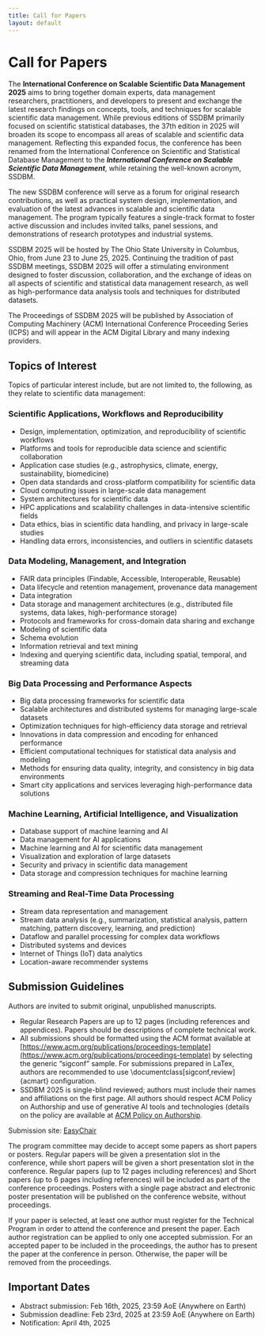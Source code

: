 ```yaml
---
title: Call for Papers
layout: default
---
```


# Call for Papers

The **International Conference on Scalable Scientific Data Management 2025** aims to bring together domain experts, data management researchers, practitioners, and developers to present and exchange the latest research findings on concepts, tools, and techniques for scalable scientific data management. While previous editions of SSDBM primarily focused on scientific statistical databases, the 37th edition in 2025 will broaden its scope to encompass all areas of scalable and scientific data management. Reflecting this expanded focus, the conference has been renamed from the International Conference on Scientific and Statistical Database Management to the ***International Conference on Scalable Scientific Data Management***, while retaining the well-known acronym, SSDBM.

The new SSDBM conference will serve as a forum for original research contributions, as well as practical system design, implementation, and evaluation of the latest advances in scalable and scientific data management. The program typically features a single-track format to foster active discussion and includes invited talks, panel sessions, and demonstrations of research prototypes and industrial systems.

SSDBM 2025 will be hosted by The Ohio State University in Columbus, Ohio, from June 23 to June 25, 2025. Continuing the tradition of past SSDBM meetings, SSDBM 2025 will offer a stimulating environment designed to foster discussion, collaboration, and the exchange of ideas on all aspects of scientific and statistical data management research, as well as high-performance data analysis tools and techniques for distributed datasets. 

The Proceedings of SSDBM 2025 will be published by Association of Computing Machinery (ACM) International Conference Proceeding Series (ICPS) and will appear in the ACM Digital Library and many indexing providers. 

## Topics of Interest

Topics of particular interest include, but are not limited to, the following, as they relate to scientific data management:

### Scientific Applications, Workflows and Reproducibility

- Design, implementation, optimization, and reproducibility of scientific workflows
- Platforms and tools for reproducible data science and scientific collaboration
- Application case studies (e.g., astrophysics, climate, energy, sustainability, biomedicine)
- Open data standards and cross-platform compatibility for scientific data
- Cloud computing issues in large-scale data management
- System architectures for scientific data
- HPC applications and scalability challenges in data-intensive scientific fields
- Data ethics, bias in scientific data handling, and privacy in large-scale studies
- Handling data errors, inconsistencies, and outliers in scientific datasets

### Data Modeling, Management, and Integration

- FAIR data principles (Findable, Accessible, Interoperable, Reusable)
- Data lifecycle and retention management, provenance data management
- Data integration
- Data storage and management architectures (e.g., distributed file systems, data lakes, high-performance storage)
- Protocols and frameworks for cross-domain data sharing and exchange
- Modeling of scientific data
- Schema evolution
- Information retrieval and text mining
- Indexing and querying scientific data, including spatial, temporal, and streaming data

### Big Data Processing and Performance Aspects

- Big data processing frameworks for scientific data
- Scalable architectures and distributed systems for managing large-scale datasets
- Optimization techniques for high-efficiency data storage and retrieval
- Innovations in data compression and encoding for enhanced performance
- Efficient computational techniques for statistical data analysis and modeling
- Methods for ensuring data quality, integrity, and consistency in big data environments
- Smart city applications and services leveraging high-performance data solutions

### Machine Learning, Artificial Intelligence, and Visualization

- Database support of machine learning and AI
- Data management for AI applications
- Machine learning and AI for scientific data management
- Visualization and exploration of large datasets
- Security and privacy in scientific data management
- Data storage and compression techniques for machine learning

### Streaming and Real-Time Data Processing

- Stream data representation and management
- Stream data analysis (e.g., summarization, statistical analysis, pattern matching, pattern discovery, learning, and prediction)
- Dataflow and parallel processing for complex data workflows
- Distributed systems and devices
- Internet of Things (IoT) data analytics
- Location-aware recommender systems

## Submission Guidelines

Authors are invited to submit original, unpublished manuscripts. 
- Regular Research Papers are up to 12 pages (including references and appendices). Papers should be descriptions of complete technical work. 
- All submissions should be formatted using the ACM format available at [https://www.acm.org/publications/proceedings-template](https://www.acm.org/publications/proceedings-template) by selecting the generic “sigconf” sample. For submissions prepared in LaTex, authors are recommended to use \documentclass[sigconf,review]{acmart} conﬁguration. 
- SSDBM 2025 is single-blind reviewed; authors must include their names and affiliations on the first page. All authors should respect ACM Policy on Authorship and use of generative AI tools and technologies (details on the policy are available at [ACM Policy on Authorship](https://www.acm.org/publications/policies/new-acm-policy-on-authorship).

Submission site: [EasyChair](https://easychair.org/conferences/?conf=ssdbm2025)

The program committee may decide to accept some papers as short papers or posters. Regular papers will be given a presentation slot in the conference, while short papers will be given a short presentation slot in the conference. Regular papers (up to 12 pages including references) and Short papers (up to 6 pages including references) will be included as part of the conference proceedings. Posters with a single page abstract and electronic poster presentation will be published on the conference website, without proceedings. 

If your paper is selected, at least one author must register for the Technical Program in order to attend the conference and present the paper. Each author registration can be applied to only one accepted submission. For an accepted paper to be included in the proceedings, the author has to present the paper at the conference in person. Otherwise, the paper will be removed from the proceedings. 

## Important Dates

- Abstract submission: Feb 16th, 2025, 23:59 AoE (Anywhere on Earth)
- Submission deadline: Feb 23rd, 2025 at 23:59 AoE (Anywhere on Earth)
- Notification: April 4th, 2025

